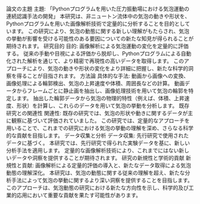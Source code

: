 論文の主題
主題: 「Pythonプログラムを用いた圧力振動場における気泡運動の連続認識手法の開発」
本研究は、非ニュートン流体中の気泡の動きや形状を、Pythonプログラムを用いた画像解析技術で定量的に分析することを目的としています。
この研究により、気泡の動態に関する新しい理解がもたらされ、気泡の挙動が影響を受ける可能性のある要因についての新たな知見が得られることが期待されます。
研究目的
目的: 画像解析による気泡運動の変化を定量的に評価する。
従来の手動や目視による評価から脱却し、Pythonプログラムによる自動化された解析を通じて、より精密で再現性の高いデータを取得します。
このアプローチにより、気泡の動きや形状の変化をより詳細に把握し、新たな科学的洞察を得ることが目指されます。
方法論
具体的な手法: 動画から画像への変換、画像処理による輪郭検出、気泡の上昇速度や体積、周囲長などの計算。
動画データからフレームごとに静止画を抽出し、画像処理技術を用いて気泡の輪郭を特定します。
抽出した輪郭データから気泡の物理的特性（例えば、体積、上昇速度、形状）を計算し、これらのデータを用いて気泡の挙動を分析します。
既存研究との関連性
関連性: 既存の研究では、気泡の形状や動きに関するデータが主に観察に基づいて評価されていました。
この研究では、定量的なアプローチを用いることで、これまでの研究における気泡の挙動の理解を深め、さらなる科学的な貢献を目指します。
データ収集と分析
データ収集: 先行研究で使用されたデータに基づく。
本研究では、先行研究で得られた実験データを基に、新しい分析手法を適用します。
定量的な画像解析技術により、これまでにはない新しいデータや洞察を提供することが期待されます。
研究の新規性と学術的貢献
新規性と貢献: 画像解析による定量的評価の導入と、新たなデータ取得による気泡動態の理解深化。
本研究は、気泡の動態に関する従来の理解を超え、新たな分析手法によって気泡の挙動に関するより深い洞察を提供することを目指します。
このアプローチは、気泡動態の研究における新たな方向性を示し、科学的及び工業的応用において重要な貢献を果たす可能性があります。